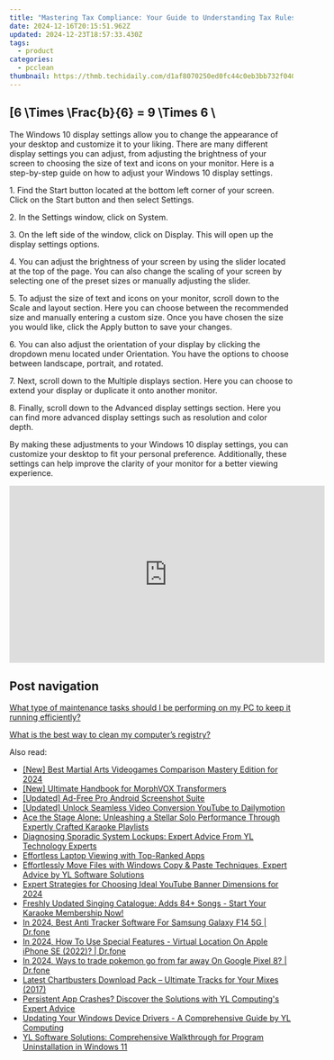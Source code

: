 ```yaml
---
title: "Mastering Tax Compliance: Your Guide to Understanding Tax Rules with YL Computing's Expert Software Solutions"
date: 2024-12-16T20:15:51.962Z
updated: 2024-12-23T18:57:33.430Z
tags:
  - product
categories:
  - pcclean
thumbnail: https://thmb.techidaily.com/d1af8070250ed0fc44c0eb3bb732f040d9be0391dec23043dea2f82d9170e773.jpg
---
```


## \[6 \Times \Frac{b}{6} = 9 \Times 6 \

The Windows 10 display settings allow you to change the appearance of your desktop and customize it to your liking. There are many different display settings you can adjust, from adjusting the brightness of your screen to choosing the size of text and icons on your monitor. Here is a step-by-step guide on how to adjust your Windows 10 display settings. 

1\. Find the Start button located at the bottom left corner of your screen. Click on the Start button and then select Settings.

2\. In the Settings window, click on System.

3\. On the left side of the window, click on Display. This will open up the display settings options. 

4\. You can adjust the brightness of your screen by using the slider located at the top of the page. You can also change the scaling of your screen by selecting one of the preset sizes or manually adjusting the slider.

5\. To adjust the size of text and icons on your monitor, scroll down to the Scale and layout section. Here you can choose between the recommended size and manually entering a custom size. Once you have chosen the size you would like, click the Apply button to save your changes.

6\. You can also adjust the orientation of your display by clicking the dropdown menu located under Orientation. You have the options to choose between landscape, portrait, and rotated.

7\. Next, scroll down to the Multiple displays section. Here you can choose to extend your display or duplicate it onto another monitor.

8\. Finally, scroll down to the Advanced display settings section. Here you can find more advanced display settings such as resolution and color depth. 

By making these adjustments to your Windows 10 display settings, you can customize your desktop to fit your personal preference. Additionally, these settings can help improve the clarity of your monitor for a better viewing experience.

<!-- affiliate ads begin -->
<iframe width="560" height="315" src="https://www.youtube.com/embed/JAkb8Bv3AU4?si=2rHwnZYTzTLieKgY" title="YouTube video player" frameborder="0" allow="accelerometer; autoplay; clipboard-write; encrypted-media; gyroscope; picture-in-picture; web-share" referrerpolicy="strict-origin-when-cross-origin" allowfullscreen></iframe>
<!-- affiliate ads end -->

## Post navigation

[What type of maintenance tasks should I be performing on my PC to keep it running efficiently?](https://tools.techidaily.com/pcclean/products/)

[What is the best way to clean my computer’s registry?](https://tools.techidaily.com/pcclean/products/)

<ins class="adsbygoogle"
     style="display:block"
     data-ad-format="autorelaxed"
     data-ad-client="ca-pub-7571918770474297"
     data-ad-slot="1223367746"></ins>

<ins class="adsbygoogle"
     style="display:block"
     data-ad-client="ca-pub-7571918770474297"
     data-ad-slot="8358498916"
     data-ad-format="auto"
     data-full-width-responsive="true"></ins>

<span class="atpl-alsoreadstyle">Also read:</span>
<div><ul>
<li><a href="https://screen-activity-recording.techidaily.com/new-best-martial-arts-videogames-comparison-mastery-edition-for-2024/"><u>[New] Best Martial Arts Videogames Comparison Mastery Edition for 2024</u></a></li>
<li><a href="https://some-approaches.techidaily.com/new-ultimate-handbook-for-morphvox-transformers/"><u>[New] Ultimate Handbook for MorphVOX Transformers</u></a></li>
<li><a href="https://screen-mirroring-recording.techidaily.com/updated-ad-free-pro-android-screenshot-suite/"><u>[Updated] Ad-Free Pro Android Screenshot Suite</u></a></li>
<li><a href="https://facebook-video-share.techidaily.com/updated-unlock-seamless-video-conversion-youtube-to-dailymotion/"><u>[Updated] Unlock Seamless Video Conversion YouTube to Dailymotion</u></a></li>
<li><a href="https://win-updates.techidaily.com/ace-the-stage-alone-unleashing-a-stellar-solo-performance-through-expertly-crafted-karaoke-playlists/"><u>Ace the Stage Alone: Unleashing a Stellar Solo Performance Through Expertly Crafted Karaoke Playlists</u></a></li>
<li><a href="https://win-updates.techidaily.com/diagnosing-sporadic-system-lockups-expert-advice-from-yl-technology-experts/"><u>Diagnosing Sporadic System Lockups: Expert Advice From YL Technology Experts</u></a></li>
<li><a href="https://fox-access.techidaily.com/effortless-laptop-viewing-with-top-ranked-apps/"><u>Effortless Laptop Viewing with Top-Ranked Apps</u></a></li>
<li><a href="https://win-updates.techidaily.com/effortlessly-move-files-with-windows-copy-and-paste-techniques-expert-advice-by-yl-software-solutions/"><u>Effortlessly Move Files with Windows Copy & Paste Techniques, Expert Advice by YL Software Solutions</u></a></li>
<li><a href="https://youtube-help.techidaily.com/expert-strategies-for-choosing-ideal-youtube-banner-dimensions-for-2024/"><u>Expert Strategies for Choosing Ideal YouTube Banner Dimensions for 2024</u></a></li>
<li><a href="https://win-updates.techidaily.com/freshly-updated-singing-catalogue-adds-84plus-songs-start-your-karaoke-membership-now/"><u>Freshly Updated Singing Catalogue: Adds 84+ Songs - Start Your Karaoke Membership Now!</u></a></li>
<li><a href="https://android-location-track.techidaily.com/in-2024-best-anti-tracker-software-for-samsung-galaxy-f14-5g-drfone-by-drfone-virtual-android/"><u>In 2024, Best Anti Tracker Software For Samsung Galaxy F14 5G | Dr.fone</u></a></li>
<li><a href="https://phone-solutions.techidaily.com/in-2024-how-to-use-special-features-virtual-location-on-apple-iphone-se-2022-drfone-by-drfone-virtual-ios/"><u>In 2024, How To Use Special Features - Virtual Location On Apple iPhone SE (2022)? | Dr.fone</u></a></li>
<li><a href="https://pokemon-go-android.techidaily.com/in-2024-ways-to-trade-pokemon-go-from-far-away-on-google-pixel-8-drfone-by-drfone-virtual-android/"><u>In 2024, Ways to trade pokemon go from far away On Google Pixel 8? | Dr.fone</u></a></li>
<li><a href="https://win-updates.techidaily.com/latest-chartbusters-download-pack-ultimate-tracks-for-your-mixes-2017/"><u>Latest Chartbusters Download Pack – Ultimate Tracks for Your Mixes (2017)</u></a></li>
<li><a href="https://win-updates.techidaily.com/persistent-app-crashes-discover-the-solutions-with-yl-computings-expert-advice/"><u>Persistent App Crashes? Discover the Solutions with YL Computing's Expert Advice</u></a></li>
<li><a href="https://win-updates.techidaily.com/updating-your-windows-device-drivers-a-comprehensive-guide-by-yl-computing/"><u>Updating Your Windows Device Drivers - A Comprehensive Guide by YL Computing</u></a></li>
<li><a href="https://win-updates.techidaily.com/yl-software-solutions-comprehensive-walkthrough-for-program-uninstallation-in-windows-11/"><u>YL Software Solutions: Comprehensive Walkthrough for Program Uninstallation in Windows 11</u></a></li>
</ul></div>

